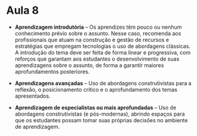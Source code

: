# Aula 8

- **Aprendizagem introdutória** – Os aprendizes têm pouco ou nenhum conhecimento prévio sobre o assunto. Nesse caso, recomenda aos profissionais que atuam na construção e gestão de recursos e estratégias que empregam tecnologias o uso de abordagens clássicas. A introdução do tema deve ser feita de forma linear e progressiva, com reforços que garantam aos estudantes o desenvolvimento de suas aprendizagens sobre o assunto, de forma a garantir maiores aprofundamentos posteriores.

- **Aprendizagens avançadas** – Uso de abordagens construtivistas para a reflexão, o posicionamento crítico e o aprofundamento dos temas apresentados.

- **Aprendizagem de especialistas ou mais aprofundadas** – Uso de abordagens construtivistas (e pós-modernas), abrindo espaços para que os estudantes possam tomar suas próprias decisões no ambiente de aprendizagem.